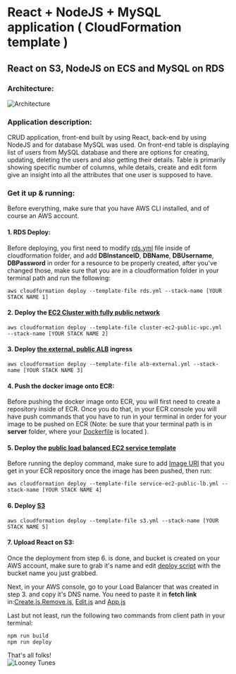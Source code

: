 # React + NodeJS + MySQL application ( CloudFormation template )

## React on S3, NodeJS on ECS and MySQL on RDS

### Architecture:

![Architecture](https://imgur.com/RFFuGLl.png)

### Application description: 

CRUD application, front-end built by using React, back-end by using NodeJS and for database MySQL was used. On front-end  table is displaying list of users from MySQL database and there are options for creating, updating, deleting the users and also getting their details. Table is primarily showing specific number of columns, while details, create and edit form give an insight into all the attributes that one user is supposed to have.

### Get it up & running: 

Before everything, make sure that you have AWS CLI installed, and of course an AWS account.

#### 1. RDS Deploy: 

Before deploying, you first need to modify [rds.yml](https://github.com/rangoc/reactjs-nodejs-mysql/blob/master/cloudformation/rds.yml) file inside of cloudformation folder, and add **DBInstanceID**, **DBName**, **DBUsername**, **DBPassword** in order for a resource to be properly created, after you've changed those, make sure that you are in a cloudformation folder in your terminal path and run the following: 

`aws cloudformation deploy --template-file rds.yml --stack-name [YOUR STACK NAME 1]`

#### 2. Deploy the [EC2 Cluster with fully public network](https://github.com/rangoc/reactjs-nodejs-mysql/blob/master/cloudformation/cluster-ec2-public-vpc.yml)

`aws cloudformation deploy --template-file cluster-ec2-public-vpc.yml  --stack-name [YOUR STACK NAME 2]`

#### 3. Deploy [the external, public ALB](https://github.com/rangoc/reactjs-nodejs-mysql/blob/master/cloudformation/alb-external.yml) ingress

`aws cloudformation deploy --template-file alb-external.yml --stack-name [YOUR STACK NAME 3]`

#### 4. Push the docker image onto ECR:
Before pushing the docker image onto ECR, you will first need to create a repository inside of ECR. Once you do that, in your ECR console you will have push commands that you have to run in your terminal in order for your image to be pushed on ECR (Note: be sure that your terminal path is in **server** folder, where your [Dockerfile](https://github.com/rangoc/reactjs-nodejs-mysql/tree/master/server) is located ). 

#### 5. Deploy the [public load balanced EC2 service template](https://github.com/rangoc/reactjs-nodejs-mysql/blob/master/cloudformation/service-ec2-public-lb.yml)

Before running the deploy command, make sure to add [Image URI](https://github.com/rangoc/reactjs-nodejs-mysql/blob/master/cloudformation/service-ec2-public-lb.yml) that you get in your ECR repository once the image has been pushed, then run: 

`aws cloudformation deploy --template-file service-ec2-public-lb.yml --stack-name [YOUR STACK NAME 4]`

#### 6. Deploy [S3](https://github.com/rangoc/reactjs-nodejs-mysql/blob/master/cloudformation/s3.yml)

`aws cloudformation deploy --template-file s3.yml --stack-name [YOUR STACK NAME 5]`

#### 7. Upload React on S3: 

Once the deployment from step 6. is done, and bucket is created on your AWS account, make sure to grab it's name and edit [deploy script](https://github.com/rangoc/reactjs-nodejs-mysql/blob/master/client/package.json) with the bucket name you just grabbed.

Next, in your AWS console, go to your Load Balancer that was created in step 3. and copy it's DNS name. You need to paste it  in **fetch link** in:[Create.js](https://github.com/rangoc/reactjs-nodejs-mysql/blob/master/client/src/Components/Create.js),[Remove.js](https://github.com/rangoc/reactjs-nodejs-mysql/blob/master/client/src/Components/Remove.js), [Edit.js](https://github.com/rangoc/reactjs-nodejs-mysql/blob/master/client/src/Components/Edit.js) and [App.js](https://github.com/rangoc/reactjs-nodejs-mysql/blob/master/client/src/App.js)

Last but not least, run the following two commands from client path in your terminal: 

`npm run build`<br/>
`npm run deploy`


That's all folks!<br/>
![Looney Tunes](https://media.giphy.com/media/5IT69msgpaOcg/giphy.gif)



